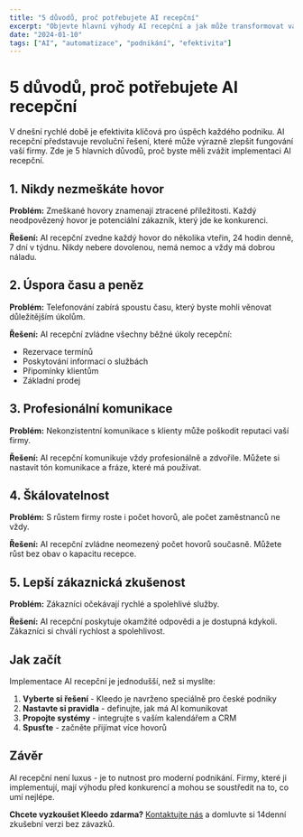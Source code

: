 ```yaml
---
title: "5 důvodů, proč potřebujete AI recepční"
excerpt: "Objevte hlavní výhody AI recepční a jak může transformovat váš podnik. Od úspory času po zvýšení tržeb."
date: "2024-01-10"
tags: ["AI", "automatizace", "podnikání", "efektivita"]
---
```


# 5 důvodů, proč potřebujete AI recepční

V dnešní rychlé době je efektivita klíčová pro úspěch každého podniku. AI recepční představuje revoluční řešení, které může výrazně zlepšit fungování vaší firmy. Zde je 5 hlavních důvodů, proč byste měli zvážit implementaci AI recepční.

## 1. Nikdy nezmeškáte hovor

**Problém:** Zmeškané hovory znamenají ztracené příležitosti. Každý neodpovězený hovor je potenciální zákazník, který jde ke konkurenci.

**Řešení:** AI recepční zvedne každý hovor do několika vteřin, 24 hodin denně, 7 dní v týdnu. Nikdy nebere dovolenou, nemá nemoc a vždy má dobrou náladu.

## 2. Úspora času a peněz

**Problém:** Telefonování zabírá spoustu času, který byste mohli věnovat důležitějším úkolům.

**Řešení:** AI recepční zvládne všechny běžné úkoly recepční:
- Rezervace termínů
- Poskytování informací o službách
- Připomínky klientům
- Základní prodej

## 3. Profesionální komunikace

**Problém:** Nekonzistentní komunikace s klienty může poškodit reputaci vaší firmy.

**Řešení:** AI recepční komunikuje vždy profesionálně a zdvořile. Můžete si nastavit tón komunikace a fráze, které má používat.

## 4. Škálovatelnost

**Problém:** S růstem firmy roste i počet hovorů, ale počet zaměstnanců ne vždy.

**Řešení:** AI recepční zvládne neomezený počet hovorů současně. Můžete růst bez obav o kapacitu recepce.

## 5. Lepší zákaznická zkušenost

**Problém:** Zákazníci očekávají rychlé a spolehlivé služby.

**Řešení:** AI recepční poskytuje okamžité odpovědi a je dostupná kdykoli. Zákazníci si chválí rychlost a spolehlivost.

## Jak začít

Implementace AI recepční je jednodušší, než si myslíte:

1. **Vyberte si řešení** - Kleedo je navrženo speciálně pro české podniky
2. **Nastavte si pravidla** - definujte, jak má AI komunikovat
3. **Propojte systémy** - integrujte s vaším kalendářem a CRM
4. **Spusťte** - začněte přijímat více hovorů

## Závěr

AI recepční není luxus - je to nutnost pro moderní podnikání. Firmy, které ji implementují, mají výhodu před konkurencí a mohou se soustředit na to, co umí nejlépe.

**Chcete vyzkoušet Kleedo zdarma?** [Kontaktujte nás](mailto:info@kleedo.app) a domluvte si 14denní zkušební verzi bez závazků.
